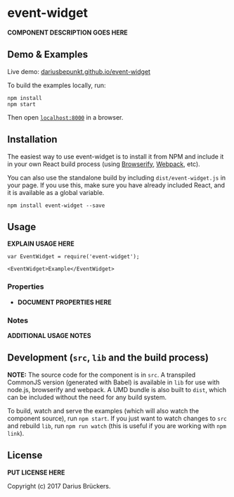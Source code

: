 # event-widget

__COMPONENT DESCRIPTION GOES HERE__


## Demo & Examples

Live demo: [dariusbepunkt.github.io/event-widget](http://dariusbepunkt.github.io/event-widget/)

To build the examples locally, run:

```
npm install
npm start
```

Then open [`localhost:8000`](http://localhost:8000) in a browser.


## Installation

The easiest way to use event-widget is to install it from NPM and include it in your own React build process (using [Browserify](http://browserify.org), [Webpack](http://webpack.github.io/), etc).

You can also use the standalone build by including `dist/event-widget.js` in your page. If you use this, make sure you have already included React, and it is available as a global variable.

```
npm install event-widget --save
```


## Usage

__EXPLAIN USAGE HERE__

```
var EventWidget = require('event-widget');

<EventWidget>Example</EventWidget>
```

### Properties

* __DOCUMENT PROPERTIES HERE__

### Notes

__ADDITIONAL USAGE NOTES__


## Development (`src`, `lib` and the build process)

**NOTE:** The source code for the component is in `src`. A transpiled CommonJS version (generated with Babel) is available in `lib` for use with node.js, browserify and webpack. A UMD bundle is also built to `dist`, which can be included without the need for any build system.

To build, watch and serve the examples (which will also watch the component source), run `npm start`. If you just want to watch changes to `src` and rebuild `lib`, run `npm run watch` (this is useful if you are working with `npm link`).

## License

__PUT LICENSE HERE__

Copyright (c) 2017 Darius Brückers.
